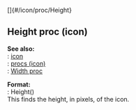 []{#/icon/proc/Height}    
## Height proc (icon)    
**See also:**    
:   [icon](/ref/icon.md)    
:   [procs (icon)](/ref/icon/proc.md)    
:   [Width proc](/ref/icon/proc/Width.md)    
<!-- -->    
**Format:**    
:   Height()    
This finds the height, in pixels, of the icon.  